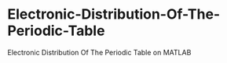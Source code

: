 # Electronic-Distribution-Of-The-Periodic-Table 
 Electronic Distribution Of The Periodic Table on MATLAB
